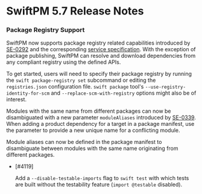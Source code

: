 # SwiftPM 5.7 Release Notes


### Package Registry Support

SwiftPM now supports package registry related capabilities introduced by [SE-0292](https://github.com/apple/swift-evolution/blob/main/proposals/0292-package-registry-service.md) and the corresponding [service specification](../Registry.md). With the exception of package publishing, SwiftPM can resolve and download dependencies from any compliant registry using the defined APIs. 

To get started, users will need to specify their package registry by running the `swift package-registry set` subcommand or editing the `registries.json` configuration file. `swift package` tool's `--use-registry-identity-for-scm` and `--replace-scm-with-registry` options might also be of interest.
  
Modules with the same name from different packages can now be disambiguated with a new parameter `moduleAliases` introduced by [SE-0339](https://github.com/apple/swift-evolution/blob/main/proposals/0339-module-aliasing-for-disambiguation.md). When adding a product dependency for a target in a package manifest, use the parameter to provide a new unique name for a conflicting module. 

  Module aliases can now be defined in the package manifest to disambiguate between modules with the same name originating from different packages. 

* [#4119] 
 
  Add a `--disable-testable-imports` flag to `swift test` with which tests are built without the testability feature (`import @testable` disabled).

